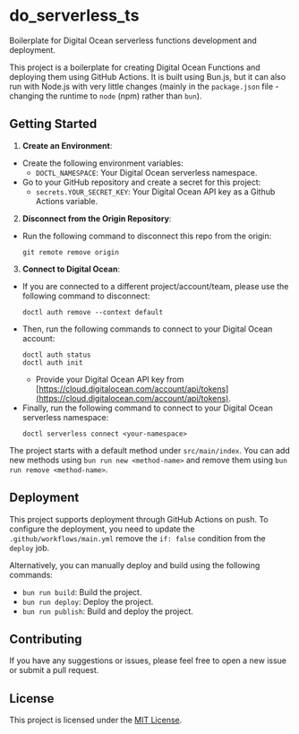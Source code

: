 # do_serverless_ts

Boilerplate for Digital Ocean serverless functions development and deployment.

This project is a boilerplate for creating Digital Ocean Functions and deploying them using GitHub Actions. It is built using Bun.js, but it can also run with Node.js with very little changes (mainly in the `package.json` file - changing the runtime to `node` (npm) rather than `bun`).

## Getting Started

1. **Create an Environment**:

-   Create the following environment variables:
    -   `DOCTL_NAMESPACE`: Your Digital Ocean serverless namespace.
-   Go to your GitHub repository and create a secret for this project:
    -   `secrets.YOUR_SECRET_KEY`: Your Digital Ocean API key as a Github Actions variable.

2. **Disconnect from the Origin Repository**:

-   Run the following command to disconnect this repo from the origin:
    ```
    git remote remove origin
    ```

3. **Connect to Digital Ocean**:

-   If you are connected to a different project/account/team, please use the following command to disconnect:
    ```
    doctl auth remove --context default
    ```
-   Then, run the following commands to connect to your Digital Ocean account:
    ```
    doctl auth status
    doctl auth init
    ```
    -   Provide your Digital Ocean API key from [https://cloud.digitalocean.com/account/api/tokens](https://cloud.digitalocean.com/account/api/tokens).
-   Finally, run the following command to connect to your Digital Ocean serverless namespace:
    ```
    doctl serverless connect <your-namespace>
    ```

The project starts with a default method under `src/main/index`. You can add new methods using `bun run new <method-name>` and remove them using `bun run remove <method-name>`.

## Deployment

This project supports deployment through GitHub Actions on push. To configure the deployment, you need to update the `.github/workflows/main.yml` remove the `if: false` condition from the `deploy` job.

Alternatively, you can manually deploy and build using the following commands:

-   `bun run build`: Build the project.
-   `bun run deploy`: Deploy the project.
-   `bun run publish`: Build and deploy the project.

## Contributing

If you have any suggestions or issues, please feel free to open a new issue or submit a pull request.

## License

This project is licensed under the [MIT License](LICENSE).
